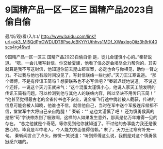 # 9国精产品一区一区三 国精产品2023自偷自偷

最/新/观/看/入/口/ http://www.baidu.com/link?url=ok3_Ml5QdPpOWDUDT8PseJcBKYiYUthhvs1MDf_XWaxIqoOiiz3h9rK40scs4rg4&wd

9国精产品一区一区三 国精产品2023自偷自偷
是，徒儿会谨慎小心的。”秦斩说道。
    “嗯，一会儿我写封信，你交给夏建，他看了信必定会竭尽全力帮你的，其实就算是我不写这封信，他知道你前去昆山郡查案，必定也会与你相见，助你一臂之力。不过我与他也有段时间没见了，写封信联络一些也好。”天刀王江寒说道。
    “那个师傅，不是有传讯玉简吗？想要联系也不必写信吧？”秦斩迟疑地说道。
    不说这个还好，一说这个天刀王就来气：“这个混蛋太谨慎小心，他说人家天工院发明的传讯玉简有问题，可以检测到他与其他人的联络内容，所以坚决不用传讯玉简！”
    “他甚至觉得最古老的金雀传书也不安全，说金雀飞行途中倘若被人截获，传递的信息可能会被人知晓，他谁也不信，就信他自己，当时在军中送个军报连斥候都不信，堂堂军中大将自己亲自跑腿！”
    秦斩：“”
    这也太谨慎了吧！
    还为慎勇侯真的是把“苟”字诀修炼到了极致啊，这样的人如果发生意外，那真是亿万年难得一见的存在。
    “总之他就是个奇葩，等你见到他你就知道了。不过他的办事能力我还是很放心的，毕竟是军中老人，个人能力方面值得信赖。”
    末了，天刀王江寒有补充一句。
    秦斩闻言点了点头，微微一笑说道：“听到师傅这么说，我倒是对这个慎勇侯挺感兴趣的。
